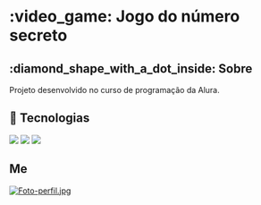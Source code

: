 <h1> :video_game: Jogo do número secreto</h1>

<h2> :diamond_shape_with_a_dot_inside: Sobre </h2>
<p>Projeto desenvolvido no curso de programação da Alura.</p>

## :rocket: Tecnologias
<div>
  <img src="https://img.shields.io/badge/HTML-239120?style=for-the-badge&logo=html5&logoColor=white">
  <img src="https://img.shields.io/badge/CSS-239120?&style=for-the-badge&logo=css3&logoColor=white">
  <img src="https://img.shields.io/badge/JavaScript-F7DF1E?style=for-the-badge&logo=javascript&logoColor=black">
</div>

## Me
[![Foto-perfil.jpg](https://i.postimg.cc/mhW2tqXQ/Foto-perfil.jpg)](https://postimg.cc/kRwdHjd4)
